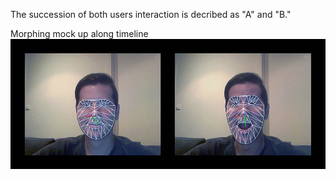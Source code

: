 The succession of both users interaction is decribed as "A" and "B."


Morphing mock up along timeline 
![Face tracking](../project_images/concept_03.jpg?raw=true "Face tracking")
